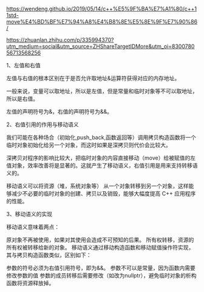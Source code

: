 https://wendeng.github.io/2019/05/14/c++%E5%9F%BA%E7%A1%80/c++11std-move%E4%BD%BF%E7%94%A8%E4%B8%8E%E5%8E%9F%E7%90%86/


https://zhuanlan.zhihu.com/p/335994370?utm_medium=social&utm_source=ZHShareTargetIDMore&utm_oi=830078056713568256

1、左值和右值

左值与右值的根本区别在于是否允许取地址&运算符获得对应的内存地址。

一般来说，变量可以取地址，所以是左值，但是常量和临时对象等不可以取地址，所以是右值。

左值的声明符号为&，右值的声明符号为&&。

2、右值引用的作用与移动语义

我们可能在各种场合（初始化,push_back,函数返回等）调用拷贝构造函数将一个临时对象初始化给另一个对象，而这时如果是深拷贝则代价会比较大。

深拷贝对程序的影响比较大，把临时对象的内容直接移动（move）给被赋值的左值对象，效率改善将是显著的。这就产生了移动语义，右值引用是用来支持转移语义的。

移动语义可以将资源（堆，系统对象等） 从一个对象转移到另一个对象，这样能够减少不必要的临时对象的创建、拷贝以及销毁，能够大幅度提高 C++ 应用程序的性能。

3、移动语义的实现

移动语义意味着两点：

原对象不再被使用，如果对其使用会造成不可预知的后果。
所有权转移，资源的所有权被转移给新的对象。
移动语义通过移动构造函数和移动赋值操作符实现，其与拷贝构造函数类似，区别如下：

参数的符号必须为右值引用符号，即为&&。
参数不可以是常量，因为函数内需要修改参数的值
参数的成员转移后需要修改（如改为nullptr），避免临时对象的析构函数将资源释放掉。